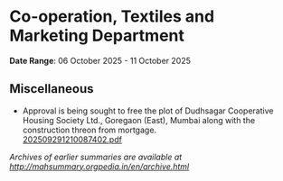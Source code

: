 # Co-operation, Textiles and Marketing Department

**Date Range**: 06 October 2025 - 11 October 2025


## Miscellaneous
- Approval is being sought to free the plot of Dudhsagar Cooperative Housing Society Ltd., Goregaon (East), Mumbai along with the construction threon from mortgage.\
  [202509291210087402.pdf](https://gr.maharashtra.gov.in/Site/Upload/Government%20Resolutions/English/202509291210087402....pdf)


*Archives of earlier summaries are available at http://mahsummary.orgpedia.in/en/archive.html*
